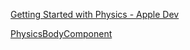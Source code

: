 [Getting Started with Physics - Apple Dev](https://developer.apple.com/documentation/spritekit/getting_started_with_physics)

[PhysicsBodyComponent](https://developer.apple.com/documentation/realitykit/physicsbodycomponent)
